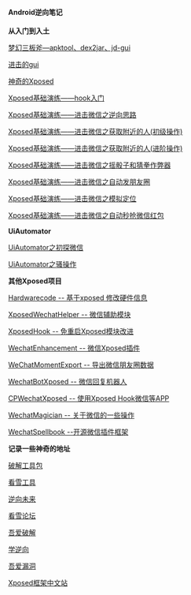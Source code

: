 #### Android逆向笔记

**从入门到入土**

[梦幻三板斧—apktool、dex2jar、jd-gui](1.梦幻三板斧—apktool、dex2jar、jd-gui.md)

[进击的gui](2.进击的gui.md)

[神奇的Xposed](3.神奇的Xposed.md)

[Xposed基础演练——hook入门](projects/XposedTest)

[Xposed基础演练——进击微信之逆向思路](projects/XposedHookWeiXin1)

[Xposed基础演练——进击微信之获取附近的人(初级操作)](projects/XposedHookWeiXin2)

[Xposed基础演练——进击微信之获取附近的人(进阶操作)](projects/XposedHookWeiXin3)

[Xposed基础演练——进击微信之摇骰子和猜拳作弊器](projects/XposedHookWeiXin4)

[Xposed基础演练——进击微信之自动发朋友圈](projects/XposedHookWeiXin5)

[Xposed基础演练——进击微信之模拟定位](projects/XposedHookWeiXin6)

[Xposed基础演练——进击微信之自动秒抢微信红包](projects/XposedHookWeiXin7)

**UiAutomator**

[UiAutomator之初探微信](projects/uiAutoMator1)

[UiAutomator之骚操作](projects/uiAutoMator2)

**其他Xposed项目**

[Hardwarecode -- 基于xposed 修改硬件信息](https://github.com/1998lixin/Hardwarecode)

[XposedWechatHelper -- 微信辅助模块](https://github.com/wuxiaosu/XposedWechatHelper)

[XposedHook -- 免重启Xposed模块改进](https://github.com/shuihuadx/XposedHook)

[WechatEnhancement -- 微信Xposed插件](https://github.com/firesunCN/WechatEnhancement)

[WeChatMomentExport -- 导出微信朋友圈数据](https://github.com/Chion82/WeChatMomentExport)

[WechatBotXposed -- 微信回复机器人](https://github.com/Blankeer/WechatBotXposed)

[CPWechatXposed -- 使用Xposed Hook微信等APP](https://github.com/coder-pig/CPWechatXposed)

[WechatMagician -- 关于微信的一些操作](https://github.com/Gh0u1L5/WechatMagician)

[WechatSpellbook --开源微信插件框架](https://github.com/Gh0u1L5/WechatSpellbook)

**记录一些神奇的地址**

[破解工具包](https://down.52pojie.cn/Tools/Android_Tools/)

[看雪工具](https://tools.pediy.com/)

[逆向未来](https://www.pd521.com/)

[看雪论坛](https://bbs.pediy.com/)

[吾爱破解](https://www.52pojie.cn/forum.php)

[学逆向](https://www.xuenixiang.com/)

[吾爱漏洞](http://www.52bug.cn/)

[Xposed框架中文站](https://xposed.appkg.com/)
